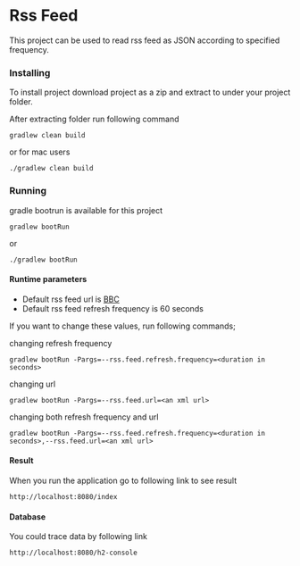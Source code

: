 # Rss Feed
This project can be used to read rss feed as JSON according to specified frequency.

### Installing

To install project download project as a zip and extract to under your project folder. 

After extracting folder run following command

```
gradlew clean build
```
or for mac users
```
./gradlew clean build
```

### Running

gradle bootrun is available for this project
```
gradlew bootRun
```
or
```
./gradlew bootRun
```
#### Runtime parameters
* Default rss feed url is [BBC](http://feeds.bbci.co.uk/news/world/rss.xml)
* Default rss feed refresh frequency is 60 seconds

If you want to change these values, run following commands;

changing refresh frequency
```
gradlew bootRun -Pargs=--rss.feed.refresh.frequency=<duration in seconds>
```
changing url
```
gradlew bootRun -Pargs=--rss.feed.url=<an xml url>
```
changing both refresh frequency and url
```
gradlew bootRun -Pargs=--rss.feed.refresh.frequency=<duration in seconds>,--rss.feed.url=<an xml url>
```

#### Result
When you run the application go to following link to see result
```
http://localhost:8080/index
```

#### Database
You could trace data by following link
```
http://localhost:8080/h2-console
```
